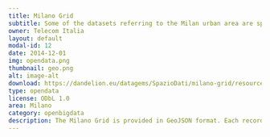 ```yaml
---
title: Milano Grid 
subtitle: Some of the datasets referring to the Milan urban area are spatially aggregated using a grid. We refer to this grid as the Milano Grid. 
owner: Telecom Italia
layout: default
modal-id: 12
date: 2014-12-01
img: opendata.png
thumbnail: geo.png
alt: image-alt
download: https://dandelion.eu/datagems/SpazioDati/milano-grid/resource/
type: opendata
license: ODbL 1.0
area: Milano
category: openbigdata
description: The Milano Grid is provided in GeoJSON format. Each record (or feature) describes a square providing the following information<br/>- Id of the square- Geometry of the square<br/>Reference system WGS 84 - EPSG:4326
---
```

